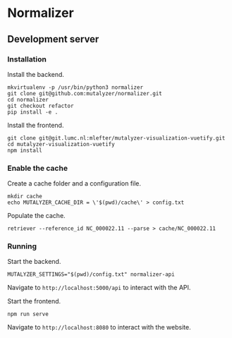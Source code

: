 # Normalizer
## Development server
### Installation

Install the backend.

    mkvirtualenv -p /usr/bin/python3 normalizer
    git clone git@github.com:mutalyzer/normalizer.git
    cd normalizer
    git checkout refactor
    pip install -e .

Install the frontend.

    git clone git@git.lumc.nl:mlefter/mutalyzer-visualization-vuetify.git
    cd mutalyzer-visualization-vuetify
    npm install

### Enable the cache

Create a cache folder and a configuration file.

    mkdir cache
    echo MUTALYZER_CACHE_DIR = \'$(pwd)/cache\' > config.txt

Populate the cache.

    retriever --reference_id NC_000022.11 --parse > cache/NC_000022.11

### Running

Start the backend.

    MUTALYZER_SETTINGS="$(pwd)/config.txt" normalizer-api

Navigate to `http://localhost:5000/api` to interact with the API.

Start the frontend.

    npm run serve

Navigate to `http://localhost:8080` to interact with the website.
